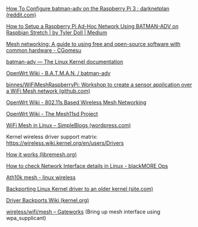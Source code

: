 [How To Configure batman-adv on the Raspberry Pi 3 : darknetplan (reddit.com)](https://www.reddit.com/r/darknetplan/comments/68s6jp/how_to_configure_batmanadv_on_the_raspberry_pi_3/)

[How to Setup a Raspberry Pi Ad-Hoc Network Using BATMAN-ADV on Raspbian Stretch | by Tyler Doll | Medium](https://medium.com/@tdoll/how-to-setup-a-raspberry-pi-ad-hoc-network-using-batman-adv-on-raspbian-stretch-lite-dce6eb896687)

[Mesh networking: A guide to using free and open-source software with common hardware - CGomesu](https://cgomesu.com/blog/Mesh-networking-openwrt-batman/#software)

[batman-adv — The Linux Kernel documentation](https://www.kernel.org/doc/html/v4.15/networking/batman-adv.html)

[OpenWrt Wiki - B.A.T.M.A.N. / batman-adv](https://openwrt.org/docs/guide-user/network/wifi/mesh/batman)

[binnes/WiFiMeshRaspberryPi: Workshop to create a sensor application over a WiFi Mesh network (github.com)](https://github.com/binnes/WiFiMeshRaspberryPi/tree/master)

[OpenWrt Wiki - 802.11s Based Wireless Mesh Networking](https://openwrt.org/docs/guide-user/network/wifi/mesh/80211s)

[OpenWrt Wiki - The Mesh11sd Project](https://openwrt.org/docs/guide-user/network/wifi/mesh/mesh11sd)

[WiFi Mesh in Linux – SimpleBlogs (wordpress.com)](https://kasiviswanathanblog.wordpress.com/2021/02/04/wifi-mesh-in-linux/)



Kernel wireless driver support matrix: https://wireless.wiki.kernel.org/en/users/Drivers

[How it works (libremesh.org)](https://libremesh.org/howitworks.html)

[How to check Network Interface details in Linux - blackMORE Ops](https://www.blackmoreops.com/2021/09/06/how-to-check-network-interface-details-in-linux/)



[Ath10k mesh - linux wireless](https://wireless.wiki.kernel.org/en/users/drivers/ath10k/mesh)

[Backporting Linux Kernel driver to an older kernel (site.com)](https://microchip.my.site.com/s/article/Backporting-Linux-Kernel-driver-to-an-older-kernel)





[Driver Backports Wiki (kernel.org)](https://backports.wiki.kernel.org/index.php/Main_Page)

[wireless/wifi/mesh – Gateworks](http://trac.gateworks.com/wiki/wireless/wifi/mesh) (Bring up mesh interface using wpa_supplicant)
